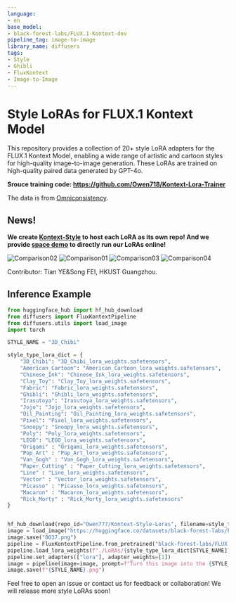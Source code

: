 ```yaml
---
language:
- en
base_model:
- black-forest-labs/FLUX.1-Kontext-dev
pipeline_tag: image-to-image
library_name: diffusers
tags:
- Style
- Ghibli
- FluxKontext
- Image-to-Image
---
```

# Style LoRAs for FLUX.1 Kontext Model
This repository provides a collection of 20+ style LoRA adapters for the FLUX.1 Kontext Model, enabling a wide range of artistic and cartoon styles for high-quality image-to-image generation.
These LoRAs are trained on high-quality paired data generated by GPT-4o. 

**Srouce training code: https://github.com/Owen718/Kontext-Lora-Trainer**

The data is from [Omniconsistency](https://huggingface.co/datasets/showlab/OmniConsistency).
## News!
**We create [Kontext-Style](https://huggingface.co/Kontext-Style) to host each LoRA as its own repo! And we provide [space demo](https://huggingface.co/spaces/Kontext-Style/Kontext-Style-LoRAs) to directly run our LoRAs online!**

![Comparison02](./style_comparison_02.jpg)
![Comparison01](./style_comparion_01.jpg)
![Comparison03](./style_comparion_03.jpg)
![Comparison04](./style_comparion_04.jpg)

Contributor: Tian YE&Song FEI, HKUST Guangzhou.

## Inference Example
```python
from huggingface_hub import hf_hub_download
from diffusers import FluxKontextPipeline
from diffusers.utils import load_image
import torch

STYLE_NAME = "3D_Chibi"

style_type_lora_dict = {
    "3D_Chibi": "3D_Chibi_lora_weights.safetensors",
    "American_Cartoon": "American_Cartoon_lora_weights.safetensors",
    "Chinese_Ink": "Chinese_Ink_lora_weights.safetensors",
    "Clay_Toy": "Clay_Toy_lora_weights.safetensors",
    "Fabric": "Fabric_lora_weights.safetensors",
    "Ghibli": "Ghibli_lora_weights.safetensors",
    "Irasutoya": "Irasutoya_lora_weights.safetensors",
    "Jojo": "Jojo_lora_weights.safetensors",
    "Oil_Painting": "Oil_Painting_lora_weights.safetensors",
    "Pixel": "Pixel_lora_weights.safetensors",
    "Snoopy": "Snoopy_lora_weights.safetensors",
    "Poly": "Poly_lora_weights.safetensors",
    "LEGO": "LEGO_lora_weights.safetensors",
    "Origami" : "Origami_lora_weights.safetensors",
    "Pop_Art" : "Pop_Art_lora_weights.safetensors",
    "Van_Gogh" : "Van_Gogh_lora_weights.safetensors",
    "Paper_Cutting" : "Paper_Cutting_lora_weights.safetensors",
    "Line" : "Line_lora_weights.safetensors",
    "Vector" : "Vector_lora_weights.safetensors",
    "Picasso" : "Picasso_lora_weights.safetensors",
    "Macaron" : "Macaron_lora_weights.safetensors",
    "Rick_Morty" : "Rick_Morty_lora_weights.safetensors"
}


hf_hub_download(repo_id="Owen777/Kontext-Style-Loras", filename=style_type_lora_dict[STYLE_NAME], local_dir="./LoRAs")
image = load_image("https://huggingface.co/datasets/black-forest-labs/kontext-bench/resolve/main/test/images/0003.jpg").resize((1024, 1024))
image.save("0037.png")
pipeline = FluxKontextPipeline.from_pretrained("black-forest-labs/FLUX.1-Kontext-dev", torch_dtype=torch.bfloat16).to('cuda')
pipeline.load_lora_weights(f"./LoRAs/{style_type_lora_dict[STYLE_NAME]}", adapter_name="lora")
pipeline.set_adapters(["lora"], adapter_weights=[1])
image = pipeline(image=image, prompt=f"Turn this image into the {STYLE_NAME.replace('_', ' ')} style.",height=1024,width=1024,num_inference_steps=24).images[0]
image.save(f"{STYLE_NAME}.png")
```



Feel free to open an issue or contact us for feedback or collaboration!
We will release more style LoRAs soon!
